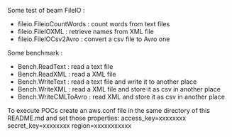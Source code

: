 Some test of beam FileIO :
- fileio.FileioCountWords : count words from text files
- fileio.FileIOXML : retrieve names from XML file
- fileio.FileIOCsv2Avro : convert a csv file to Avro one

Some benchmark :
- Bench.ReadText : read a text file
- Bench.ReadXML : read a XML file
- Bench.WriteText : read a text file and write it to another place
- Bench.WriteXML : read a XML file and store it as csv in another place
- Bench.WriteCMLToAvro : read XML and store it as csv in another place

To execute POCs create an aws.conf file in the same directory of this README.md and set those properties:
access_key=xxxxxxxx
secret_key=xxxxxxxx
region=xxxxxxxxxxx
